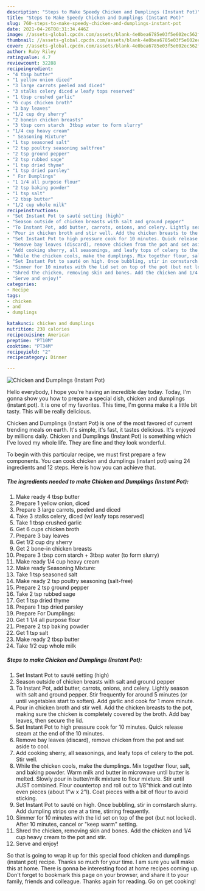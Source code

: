 ```yaml
---
description: "Steps to Make Speedy Chicken and Dumplings (Instant Pot)"
title: "Steps to Make Speedy Chicken and Dumplings (Instant Pot)"
slug: 760-steps-to-make-speedy-chicken-and-dumplings-instant-pot
date: 2021-04-26T08:31:34.446Z
image: //assets-global.cpcdn.com/assets/blank-4e0bea6785e03f5e602ec562f230caae08da540cada707380b4fe1bbebba43da.png
thumbnail: //assets-global.cpcdn.com/assets/blank-4e0bea6785e03f5e602ec562f230caae08da540cada707380b4fe1bbebba43da.png
cover: //assets-global.cpcdn.com/assets/blank-4e0bea6785e03f5e602ec562f230caae08da540cada707380b4fe1bbebba43da.png
author: Ruby Riley
ratingvalue: 4.7
reviewcount: 32288
recipeingredient:
- "4 tbsp butter"
- "1 yellow onion diced"
- "3 large carrots peeled and diced"
- "3 stalks celery diced w leafy tops reserved"
- "1 tbsp crushed garlic"
- "6 cups chicken broth"
- "3 bay leaves"
- "1/2 cup dry sherry"
- "2 bonein chicken breasts"
- "3 tbsp corn starch  3tbsp water to form slurry"
- "1/4 cup heavy cream"
- " Seasoning Mixture"
- "1 tsp seasoned salt"
- "2 tsp poultry seasoning saltfree"
- "2 tsp ground pepper"
- "2 tsp rubbed sage"
- "1 tsp dried thyme"
- "1 tsp dried parsley"
- " For Dumplings"
- "1 1/4 all purpose flour"
- "2 tsp baking powder"
- "1 tsp salt"
- "2 tbsp butter"
- "1/2 cup whole milk"
recipeinstructions:
- "Set Instant Pot to sauté setting (high)"
- "Season outside of chicken breasts with salt and ground pepper"
- "To Instant Pot, add butter, carrots, onions, and celery. Lightly season with salt and ground pepper. Stir frequently for around 5 minutes (or until vegetables start to soften). Add garlic and cook for 1 more minute."
- "Pour in chicken broth and stir well. Add the chicken breasts to the pot, making sure the chicken is completely covered by the broth. Add bay leaves, then secure the lid."
- "Set Instant Pot to high pressure cook for 10 minutes. Quick release steam at the end of the 10 minutes."
- "Remove bay leaves (discard), remove chicken from the pot and set aside to cool."
- "Add cooking sherry, all seasonings, and leafy tops of celery to the pot. Stir well."
- "While the chicken cools, make the dumplings. Mix together flour, salt, and baking powder. Warm milk and butter in microwave until butter is melted. Slowly pour in butter/milk mixture to flour mixture. Stir until JUST combined. Flour countertop and roll out to 1/8&#34;thick and cut into even pieces (about 1&#34;w x 2&#34;l). Coat pieces with a bit of flour to avoid sticking."
- "Set Instant Pot to sauté on high. Once bubbling, stir in cornstarch slurry. Add dumpling strips one at a time, stirring frequently."
- "Simmer for 10 minutes with the lid set on top of the pot (but not locked). After 10 minutes, cancel or &#34;keep warm&#34; setting."
- "Shred the chicken, removing skin and bones. Add the chicken and 1/4 cup heavy cream to the pot and stir."
- "Serve and enjoy!"
categories:
- Recipe
tags:
- chicken
- and
- dumplings

katakunci: chicken and dumplings 
nutrition: 238 calories
recipecuisine: American
preptime: "PT10M"
cooktime: "PT34M"
recipeyield: "2"
recipecategory: Dinner

---
```



![Chicken and Dumplings (Instant Pot)](//assets-global.cpcdn.com/assets/blank-4e0bea6785e03f5e602ec562f230caae08da540cada707380b4fe1bbebba43da.png)

Hello everybody, I hope you're having an incredible day today. Today, I'm gonna show you how to prepare a special dish, chicken and dumplings (instant pot). It is one of my favorites. This time, I'm gonna make it a little bit tasty. This will be really delicious.

Chicken and Dumplings (Instant Pot) is one of the most favored of current trending meals on earth. It's simple, it's fast, it tastes delicious. It's enjoyed by millions daily. Chicken and Dumplings (Instant Pot) is something which I've loved my whole life. They are fine and they look wonderful.




To begin with this particular recipe, we must first prepare a few components. You can cook chicken and dumplings (instant pot) using 24 ingredients and 12 steps. Here is how you can achieve that.

<!--inarticleads1-->

##### The ingredients needed to make Chicken and Dumplings (Instant Pot):

1. Make ready 4 tbsp butter
1. Prepare 1 yellow onion, diced
1. Prepare 3 large carrots, peeled and diced
1. Take 3 stalks celery, diced (w/ leafy tops reserved)
1. Take 1 tbsp crushed garlic
1. Get 6 cups chicken broth
1. Prepare 3 bay leaves
1. Get 1/2 cup dry sherry
1. Get 2 bone-in chicken breasts
1. Prepare 3 tbsp corn starch + 3tbsp water (to form slurry)
1. Make ready 1/4 cup heavy cream
1. Make ready  Seasoning Mixture:
1. Take 1 tsp seasoned salt
1. Make ready 2 tsp poultry seasoning (salt-free)
1. Prepare 2 tsp ground pepper
1. Take 2 tsp rubbed sage
1. Get 1 tsp dried thyme
1. Prepare 1 tsp dried parsley
1. Prepare  For Dumplings:
1. Get 1 1/4 all purpose flour
1. Prepare 2 tsp baking powder
1. Get 1 tsp salt
1. Make ready 2 tbsp butter
1. Take 1/2 cup whole milk




<!--inarticleads2-->

##### Steps to make Chicken and Dumplings (Instant Pot):

1. Set Instant Pot to sauté setting (high)
1. Season outside of chicken breasts with salt and ground pepper
1. To Instant Pot, add butter, carrots, onions, and celery. Lightly season with salt and ground pepper. Stir frequently for around 5 minutes (or until vegetables start to soften). Add garlic and cook for 1 more minute.
1. Pour in chicken broth and stir well. Add the chicken breasts to the pot, making sure the chicken is completely covered by the broth. Add bay leaves, then secure the lid.
1. Set Instant Pot to high pressure cook for 10 minutes. Quick release steam at the end of the 10 minutes.
1. Remove bay leaves (discard), remove chicken from the pot and set aside to cool.
1. Add cooking sherry, all seasonings, and leafy tops of celery to the pot. Stir well.
1. While the chicken cools, make the dumplings. Mix together flour, salt, and baking powder. Warm milk and butter in microwave until butter is melted. Slowly pour in butter/milk mixture to flour mixture. Stir until JUST combined. Flour countertop and roll out to 1/8&#34;thick and cut into even pieces (about 1&#34;w x 2&#34;l). Coat pieces with a bit of flour to avoid sticking.
1. Set Instant Pot to sauté on high. Once bubbling, stir in cornstarch slurry. Add dumpling strips one at a time, stirring frequently.
1. Simmer for 10 minutes with the lid set on top of the pot (but not locked). After 10 minutes, cancel or &#34;keep warm&#34; setting.
1. Shred the chicken, removing skin and bones. Add the chicken and 1/4 cup heavy cream to the pot and stir.
1. Serve and enjoy!




So that is going to wrap it up for this special food chicken and dumplings (instant pot) recipe. Thanks so much for your time. I am sure you will make this at home. There is gonna be interesting food at home recipes coming up. Don't forget to bookmark this page on your browser, and share it to your family, friends and colleague. Thanks again for reading. Go on get cooking!

